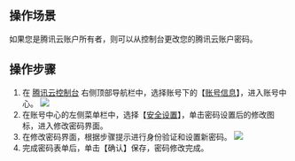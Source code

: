 ## 操作场景
如果您是腾讯云账户所有者，则可以从控制台更改您的腾讯云账户密码。
## 操作步骤
 1. 在 [腾讯云控制台](https://console.cloud.tencent.com/) 右侧顶部导航栏中，选择账号下的【[账号信息](https://console.cloud.tencent.com/developer)】，进入账号中心。
 ![](https://main.qcloudimg.com/raw/8f8f90ca15896f9ebaa44aeb24da006f.png)
 2. 在账号中心的左侧菜单栏中，选择【[安全设置](https://console.cloud.tencent.com/developer/security)】，单击密码设置后的修改图标，进入修改密码界面。
 3. 在修改密码界面，根据步骤提示进行身份验证和设置新密码。
![](https://main.qcloudimg.com/raw/39e53c631721917b8e2855014909e39d.png)
 4. 完成密码表单后，单击【确认】保存，密码修改完成。
